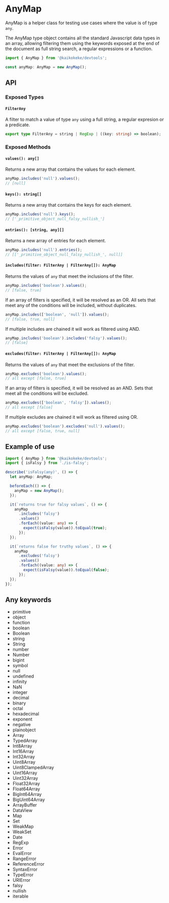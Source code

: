 # AnyMap

AnyMap is a helper class for testing use cases where the value is of type `any`.

The AnyMap type object contains all the standard Javascript data types in an array, allowing filtering them using the keywords exposed at the end of the document as full string search, a regular expressions or a function.

```ts
import { AnyMap } from '@kaikokeke/devtools';

const anyMap: AnyMap = new AnyMap();
```

## API

### Exposed Types

#### `FilterAny`

A filter to match a value of type `any` using a full string, a regular expresion or a predicate.

```ts
export type FilterAny = string | RegExp | ((key: string) => boolean);
```

### Exposed Methods

#### `values(): any[]`

Returns a new array that contains the values for each element.

```ts
anyMap.includes('null').values();
// [null]
```

#### `keys(): string[]`

Returns a new array that contains the keys for each element.

```ts
anyMap.includes('null').keys();
// ['_primitive_object_null_falsy_nullish_']
```

#### `entries(): [string, any][]`

Returns a new array of entries for each element.

```ts
anyMap.includes('null').entries();
// [['_primitive_object_null_falsy_nullish_', null]]
```

#### `includes(filter: FilterAny | FilterAny[]): AnyMap`

Returns the values of `any` that meet the inclusions of the filter.

```ts
anyMap.includes('boolean').values();
// [false, true]
```

If an array of filters is specified, it will be resolved as an OR.
All sets that meet any of the conditions will be included, without duplicates.

```ts
anyMap.includes(['boolean', 'null']).values();
// [false, true, null]
```

If multiple includes are chained it will work as filtered using AND.

```ts
anyMap.includes('boolean').includes('falsy').values();
// [false]
```

#### `excludes(filter: FilterAny | FilterAny[]): AnyMap`

Returns the values of `any` that meet the exclusions of the filter.

```ts
anyMap.excludes('boolean').values();
// all except [false, true]
```

If an array of filters is specified, it will be resolved as an AND.
Sets that meet all the conditions will be excluded.

```ts
anyMap.excludes(['boolean', 'falsy']).values();
// all except [false]
```

If multiple excludes are chained it will work as filtered using OR.

```ts
anyMap.excludes('boolean').excludes('null').values();
// all except [false, true, null]
```

## Example of use

```ts
import { AnyMap } from '@kaikokeke/devtools';
import { isFalsy } from './is-falsy';

describe('isFalsy(any)', () => {
  let anyMap: AnyMap;

  beforeEach(() => {
    anyMap = new AnyMap();
  });

  it(`returns true for falsy values`, () => {
    anyMap
      .includes('falsy')
      .values()
      .forEach((value: any) => {
        expect(isFalsy(value)).toEqual(true);
      });
  });

  it(`returns false for truthy values`, () => {
    anyMap
      .excludes('falsy')
      .values()
      .forEach((value: any) => {
        expect(isFalsy(value)).toEqual(false);
      });
  });
});
```

## Any keywords

- primitive
- object
- function
- boolean
- Boolean
- string
- String
- number
- Number
- bigint
- symbol
- null
- undefined
- infinity
- NaN
- integer
- decimal
- binary
- octal
- hexadecimal
- exponent
- negative
- plainobject
- Array
- TypedArray
- Int8Array
- Int16Array
- Int32Array
- Uint8Array
- Uint8ClampedArray
- Uint16Array
- Uint32Array
- Float32Array
- Float64Array
- BigInt64Array
- BigUint64Array
- ArrayBuffer
- DataView
- Map
- Set
- WeakMap
- WeakSet
- Date
- RegExp
- Error
- EvalError
- RangeError
- ReferenceError
- SyntaxError
- TypeError
- URIError
- falsy
- nullish
- iterable
